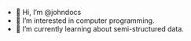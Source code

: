 - 👋 Hi, I’m @johndocs
- 👀 I’m interested in computer programming.
- 🌱 I’m currently learning about semi-structured data.

<!---
johndocs/johndocs is a special repository because its `README.md` (this file) appears on your GitHub profile.
You can click the Preview link to take a look at your changes.
--->
